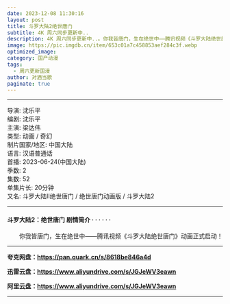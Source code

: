```yaml
---
date: 2023-12-08 11:30:16
layout: post
title: 斗罗大陆2绝世唐门
subtitle: 4K 周六同步更新中..
description: 4K 周六同步更新中..。你我皆唐门，生在绝世中——腾讯视频《斗罗大陆绝世唐门》动画正式启动...
image: https://pic.imgdb.cn/item/653c01a7c458853aef284c3f.webp
optimized_image: 
category: 国产动漫
tags:
  - 周六更新国漫
author: 对酒当歌
paginate: true
---
```


---

导演: 沈乐平  
编剧: 沈乐平  
主演: 梁达伟  
类型: 动画 / 奇幻  
制片国家/地区: 中国大陆  
语言: 汉语普通话  
首播: 2023-06-24(中国大陆)  
季数: 2  
集数: 52  
单集片长: 20分钟  
又名: 斗罗大陆Ⅱ绝世唐门 / 绝世唐门动画版 / 斗罗大陆2  

---

#### 斗罗大陆2：绝世唐门 剧情简介 · · · · · ·

　　你我皆唐门，生在绝世中——腾讯视频《斗罗大陆绝世唐门》动画正式启动！  

---

**夸克网盘：<https://pan.quark.cn/s/8618be846a4d>**

**迅雷云盘：<https://www.aliyundrive.com/s/JGJeWV3eawn>**

**阿里云盘：<https://www.aliyundrive.com/s/JGJeWV3eawn>**

---
